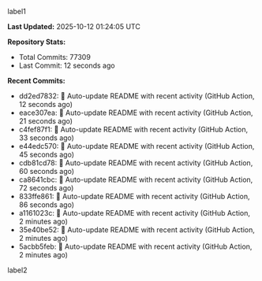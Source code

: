 
label1 
<!-- ACTIVITY_START -->
**Last Updated:** 2025-10-12 01:24:05 UTC

**Repository Stats:**
- Total Commits: 77309
- Last Commit: 12 seconds ago

**Recent Commits:**
- dd2ed7832: 🤖 Auto-update README with recent activity (GitHub Action, 12 seconds ago)
- eace307ea: 🤖 Auto-update README with recent activity (GitHub Action, 21 seconds ago)
- c4fef87f1: 🤖 Auto-update README with recent activity (GitHub Action, 33 seconds ago)
- e44edc570: 🤖 Auto-update README with recent activity (GitHub Action, 45 seconds ago)
- cdb81cd78: 🤖 Auto-update README with recent activity (GitHub Action, 60 seconds ago)
- ca8641cbc: 🤖 Auto-update README with recent activity (GitHub Action, 72 seconds ago)
- 833ffe861: 🤖 Auto-update README with recent activity (GitHub Action, 86 seconds ago)
- a1161023c: 🤖 Auto-update README with recent activity (GitHub Action, 2 minutes ago)
- 35e40be52: 🤖 Auto-update README with recent activity (GitHub Action, 2 minutes ago)
- 5acbb5feb: 🤖 Auto-update README with recent activity (GitHub Action, 2 minutes ago)
<!-- ACTIVITY_END -->

label2
